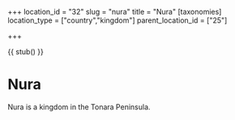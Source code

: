 +++
location_id = "32"
slug = "nura"
title = "Nura"
[taxonomies]
location_type = ["country","kingdom"]
parent_location_id = ["25"]

+++

{{ stub() }}

# Nura

Nura is a kingdom in the Tonara Peninsula.